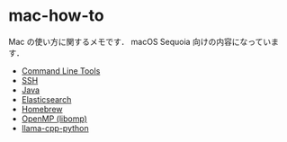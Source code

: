 # mac-how-to

Mac の使い方に関するメモです．
macOS Sequoia 向けの内容になっています．

- [Command Line Tools](command-line-tools)
- [SSH](ssh)
- [Java](java)
- [Elasticsearch](elasticsearch)
- [Homebrew](homebrew)
- [OpenMP (libomp)](openmp)
- [llama-cpp-python](llama-cpp-python)
